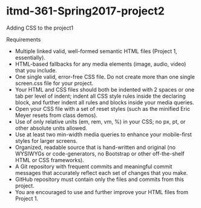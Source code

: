 # itmd-361-Spring2017-project2

Adding CSS to the project1


Requirements

   -  Multiple linked valid, well-formed semantic HTML files (Project 1, essentially).
   -  HTML-based fallbacks for any media elements (image, audio, video) that you include.
   -  One single valid, error-free CSS file. Do not create more than one single screen.css file for your project.
   -  Your HTML and CSS files should both be indented with 2 spaces or one tab per level of indent; indent all CSS style rules
      inside the declaring block, and further indent all rules and blocks inside your media queries.
   -  Open your CSS file with a set of reset styles (such as the minified Eric Meyer resets from class demos).
   -  Use of only relative units (em, rem, vm, %) in your CSS; no px, pt, or other absolute units allowed.
   -  Use at least two min-width media queries to enhance your mobile-first styles for larger screens.
   -  Organized, readable source that is hand-written and original (no WYSIWYGs or code-generators, no Bootstrap or other
      off-the-shelf HTML or CSS frameworks).
   -  A Git repository with frequent commits and meaningful commit messages that accurately reflect each set of changes that you
      make.
   - GitHub repository must contain only the files and commits from this project.
   - You are encouraged to use and further improve your HTML files from Project 1.

